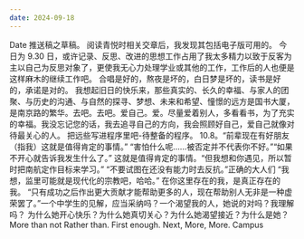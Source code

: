 ```yaml
---
date: 2024-09-18
---
```


Date 推送稿之草稿。 阅读青悦时相关交章后，我发现其包括电子版可用的。 今日为 9.30 日，或许记录、反思、改进的思想工作占用了我太多精力以致于反客为主以自己为反思对象了，更使我无心力处理学业或其他的工作，工作后的人也便是这样麻木的继续工作吧。 合唱是好的，熬夜是坏的，白日梦是坏的，读书是好的，承诺是对的。 我想起旧日的快乐来，那些真实的、长久的幸福、与家人的团聚、与历史的沟通、与自然的探寻、梦想、未来和希望、憧憬的远方是国书大厦，是南京路的繁华。去吧。去吧。爱自己。爱。尽量爱着别人，多看看书，为了充实的幸福。我没忘记您的话，我去追寻自己的方向，我会照顾好自己，爱自己就像对待最关心的人。 把远些写进程序里吧-待整备的程序。 10.8。“前辈现在有好朋友（指我）这就是值得肯定的事情。” “害怕什么呢……被否定并不代表你不好。”“如果不开心就告诉我发生什么了。” 这就是值得肯定的事情。“但我想和你遇见，所以暂时把南航定作目标来学习。” “不要试图在还没有能力时去反抗。”正确的大人们 “我想，监里可能就是现代化的宗教吧，哈哈。” 在你这里存在的我，是真正存在的我。 “只有成功之后作出更大贡献才能帮助更多的人，现在帮助别人无非是一种虚荣罢了。”一个中学生的见解，应当采纳吗？一个渴望我的人，她说的对吗？我理解吗？ 为什么她开心快乐？为什么她真切关心？为什么她渴望接近？为什么是她？More than not Rather than. First enough. Next, More, More. Campus

